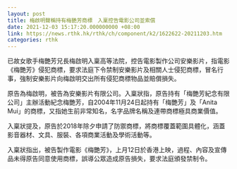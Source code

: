 ```yaml
---
layout: post
title: 梅啟明聲稱持有梅艷芳商標　入稟控告電影公司並索償
date: 2021-12-03 15:17:20.000000000 +08:00
link: https://news.rthk.hk/rthk/ch/component/k2/1622622-20211203.htm
categories: rthk
---
```


已故女歌手梅艷芳兄長梅啟明入稟高等法院，控告電影製作公司安樂影片，指電影《梅艷芳》侵犯商標，要求法庭下令禁制安樂影片及相關人士侵犯商標，冒名行事，強制安樂影片向梅啟明交出所有侵犯商標物品並賠償損失。

原告為梅啟明，被告為安樂影片有限公司。入稟狀指，原告持有「梅艷芳紀念有限公司」主辦活動紀念梅艷芳，自2004年11月24日起持有「梅艷芳」及「Anita Mui」的商標，又指她生前非常知名，名字品牌名稱及連帶商標極具商業價值。

入稟狀提及，原告於2018年除夕申請了防禦商標，將商標覆蓋範圍具體化，涵蓋影音器材、文具、服裝、各項商業活動及學術活動等。

入稟狀指出，被告製作電影《梅艷芳》，上月12日於香港上映，過程、內容及宣傳品未得原告同意使用商標，誤導公眾造成原告損失，要求法庭頒發禁制令。
